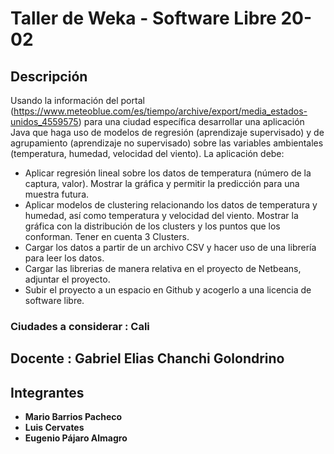 # Taller de Weka - Software Libre 20-02

## Descripción
Usando la información del portal
(https://www.meteoblue.com/es/tiempo/archive/export/media_estados-unidos_4559575) para una
ciudad específica desarrollar una aplicación Java que haga uso de modelos de regresión
(aprendizaje supervisado) y de agrupamiento (aprendizaje no supervisado) sobre las variables
ambientales (temperatura, humedad, velocidad del viento). La aplicación debe:
- Aplicar regresión lineal sobre los datos de temperatura (número de la captura, valor). Mostrar la gráfica y
permitir la predicción para una muestra futura.
- Aplicar modelos de clustering relacionando los datos de temperatura y humedad, así como temperatura y
velocidad del viento. Mostrar la gráfica con la distribución de los clusters y los puntos que los conforman.
Tener en cuenta 3 Clusters.
- Cargar los datos a partir de un archivo CSV y hacer uso de una librería para leer los datos.
- Cargar las librerias de manera relativa en el proyecto de Netbeans, adjuntar el proyecto.
- Subir el proyecto a un espacio en Github y acogerlo a una licencia de software libre.
### Ciudades a considerar : **Cali**

## Docente : **Gabriel Elias Chanchi Golondrino**
## Integrantes
- **Mario Barrios Pacheco**
- **Luis Cervates** 
- **Eugenio Pájaro Almagro**
